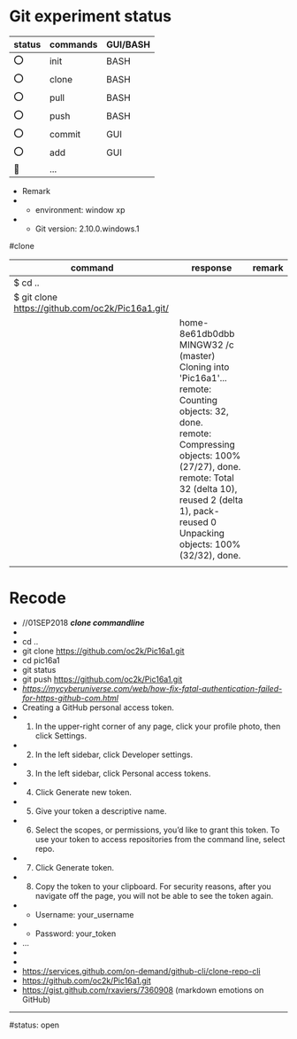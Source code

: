 Git experiment status
====

| status  | commands  | GUI/BASH  |
|---|---|---|
| :o: | init | BASH |
| :o: | clone | BASH |
| :o: | pull | BASH |
| :o: | push | BASH |
| :o: | commit | GUI |
| :o: | add | GUI |
| :walking: | ... |   |

* Remark
* - environment: window xp
* - Git version: 2.10.0.windows.1 

#clone

| command  | response  | remark  |
|---|---|---|
| $ cd .. |   |   |
| $ git clone https://github.com/oc2k/Pic16a1.git/ |   |   |
| |home-8e61db0dbb MINGW32 /c (master) </br> Cloning into 'Pic16a1'... </br> remote: Counting objects: 32, done. </br> remote: Compressing objects: 100% (27/27), done. </br> remote: Total 32 (delta 10), reused 2 (delta 1), pack-reused 0 </br> Unpacking objects: 100% (32/32), done. | |
|   |   |   |




# Recode
* //01SEP2018 ***clone commandline***
* 
* cd ..
* git clone https://github.com/oc2k/Pic16a1.git
* cd pic16a1
* git status
* git push https://github.com/oc2k/Pic16a1.git
* _https://mycyberuniverse.com/web/how-fix-fatal-authentication-failed-for-https-github-com.html_
* Creating a GitHub personal access token.
* 1. In the upper-right corner of any page, click your profile photo, then click Settings.
* 2. In the left sidebar, click Developer settings.
* 3. In the left sidebar, click Personal access tokens.
* 4. Click Generate new token.
* 5. Give your token a descriptive name.
* 6. Select the scopes, or permissions, you’d like to grant this token. To use your token to access repositories from the command line, select repo.
* 7. Click Generate token.
* 8. Copy the token to your clipboard. For security reasons, after you navigate off the page, you will not be able to see the token again.
* - Username: your_username
* - Password: your_token
* ...
*
* 
* https://services.github.com/on-demand/github-cli/clone-repo-cli
* https://github.com/oc2k/Pic16a1.git
* https://gist.github.com/rxaviers/7360908 (markdown emotions on GitHub)
***


#status: open
